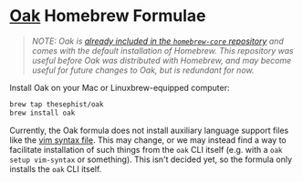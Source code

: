 # [Oak](https://oaklang.org/) Homebrew Formulae

>_NOTE: Oak is [already included in the `homebrew-core` repository](https://github.com/Homebrew/homebrew-core/pull/103216) and comes with the default installation of Homebrew. This repository was useful before Oak was distributed with Homebrew, and may become useful for future changes to Oak, but is redundant for now._

Install Oak on your Mac or Linuxbrew-equipped computer:

```sh
brew tap thesephist/oak
brew install oak
```

Currently, the Oak formula does not install auxiliary language support files like the [vim syntax file](https://github.com/thesephist/oak/blob/main/tools/oak.vim). This may change, or we may instead find a way to facilitate installation of such things from the `oak` CLI itself (e.g. with a `oak setup vim-syntax` or something). This isn't decided yet, so the formula only installs the `oak` CLI itself.

